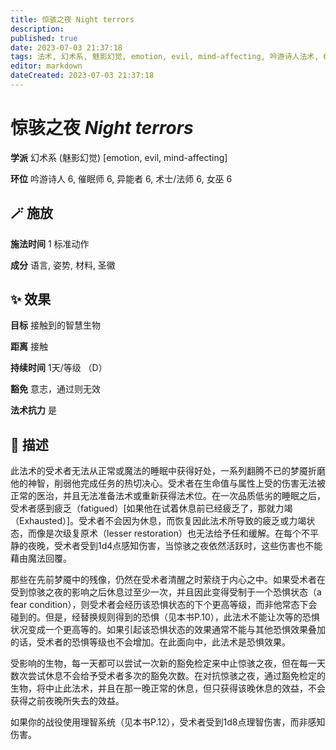 ```yaml
---
title: 惊骇之夜 Night terrors
description: 
published: true
date: 2023-07-03 21:37:18
tags: 法术, 幻术系, 魅影幻觉, emotion, evil, mind-affecting, 吟游诗人法术, 6环法术, 催眠师法术, 异能者法术, 术士/法师法术, 女巫法术
editor: markdown
dateCreated: 2023-07-03 21:37:18
---
```


# **惊骇之夜** *Night terrors*

**学派** 幻术系 (魅影幻觉) \[emotion, evil, mind-affecting\] 

**环位** 吟游诗人 6, 催眠师 6, 异能者 6, 术士/法师 6, 女巫 6

## 🪄 施放

**施法时间** 1 标准动作

**成分** 语言, 姿势, 材料, 圣徽

## ✨ 效果 

**目标** 接触到的智慧生物 

**距离** 接触  

**持续时间** 1天/等级 （D） 

**豁免** 意志，通过则无效

**法术抗力** 是

## 📖 描述

此法术的受术者无法从正常或魔法的睡眠中获得好处，一系列翻腾不已的梦魇折磨他的神智，削弱他完成任务的热切决心。受术者在生命值与属性上受的伤害无法被正常的医治，并且无法准备法术或重新获得法术位。在一次品质低劣的睡眠之后，受术者感到疲乏（fatigued）[如果他在试着休息前已经疲乏了，那就力竭（Exhausted）]。受术者不会因为休息，而恢复因此法术所导致的疲乏或力竭状态，而像是次级复原术（lesser restoration）也无法给予任和缓解。在每个不平静的夜晚，受术者受到1d4点感知伤害，当惊骇之夜依然活跃时，这些伤害也不能藉由魔法回覆。

那些在先前梦魇中的残像，仍然在受术者清醒之时萦绕于内心之中。如果受术者在受到惊骇之夜的影响之后休息过至少一次，并且因此变得受制于一个恐惧状态（a fear condition），则受术者会经历该恐惧状态的下个更高等级，而非他常态下会碰到的。但是，经替换规则得到的恐惧（见本书P.10），此法术不能让次等的恐惧状况变成一个更高等的。如果引起该恐惧状态的效果通常不能与其他恐惧效果叠加的话，受术者的恐惧等级也不会增加。在此面向中，此法术是恐惧效果。

受影响的生物，每一天都可以尝试一次新的豁免检定来中止惊骇之夜，但在每一天数次尝试休息不会给予受术者多次的豁免次数。在对抗惊骇之夜，通过豁免检定的生物，将中止此法术，并且在那一晚正常的休息，但只获得该晚休息的效益，不会获得之前夜晚所失去的效益。

如果你的战役使用理智系统（见本书P.12），受术者受到1d8点理智伤害，而非感知伤害。
    